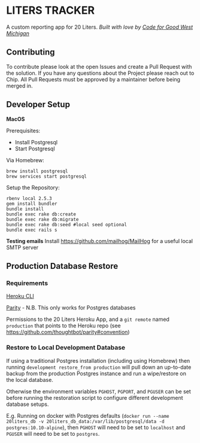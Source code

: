 # LITERS TRACKER

A custom reporting app for 20 Liters.
*Built with love by [Code for Good West Michigan](https://codeforgoodwm.org/)*

## Contributing

To contribute please look at the open Issues and create a Pull Request with the solution. If you have any questions about the Project please reach out to Chip. All Pull Requests must be approved by a maintainer before being merged in.

## Developer Setup

**MacOS**

Prerequisites:
- Install Postgresql
- Start Postgresql

Via Homebrew:
```
brew install postgresql
brew services start postgresql
```

Setup the Repository:
```
rbenv local 2.5.3
gem install bundler
bundle install
bundle exec rake db:create
bundle exec rake db:migrate
bundle exec rake db:seed #local seed optional
bundle exec rails s
```

**Testing emails**
Install https://github.com/mailhog/MailHog for a useful local SMTP server

## Production Database Restore

### Requirements

[Heroku CLI](https://devcenter.heroku.com/articles/heroku-cli)

[Parity](https://github.com/thoughtbot/parity) - N.B. This only works for Postgres databases

Permissions to the 20 Liters Heroku App, and a `git remote` named `production` that points to the Heroku repo (see https://github.com/thoughtbot/parity#convention)

### Restore to Local Development Database

If using a traditional Postgres installation (including using Homebrew) then running `development restore_from production` will pull down an up-to-date backup from the production Postgres instance and run a wipe/restore on the local database.

Otherwise the environment variables `PGHOST`, `PGPORT`, and `PGUSER` can be set before running the restoration script to configure different development database setups.

E.g. Running on docker with Postgres defaults (`docker run --name 20liters_db -v 20liters_db_data:/var/lib/postgresql/data -d postgres:10.10-alpine`), then `PGHOST` will need to be set to `localhost` and `PGUSER` will need to be set to `postgres`.
